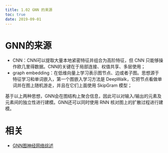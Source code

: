 ```yaml
---
title: 1.02 GNN 的来源
toc: true
date: 2019-09-01
---
```

# GNN的来源


- CNN：CNN可以提取大量本地紧密特征并组合为高阶特征，但 CNN 只能够操作欧几里得数据。CNN的关键在于局部连接、权值共享、多层使用；
- graph embedding：在低维向量上学习表示图节点、边或者子图。思想源于特征学习和单词嵌入，第一个图嵌入学习方法是 DeepWalk，它把节点看做单词并在图上随机游走，并且在它们上面使用 SkipGram 模型；

基于以上两种思想，GNN会在图结构上聚合信息，因此可以对输入/输出的元素及元素间的独立性进行建模。GNN还可以同时使用 RNN 核对图上的扩散过程进行建模。


# 相关

- [GNN图神经网络综述](https://blog.csdn.net/qq_34911465/article/details/88524599)
